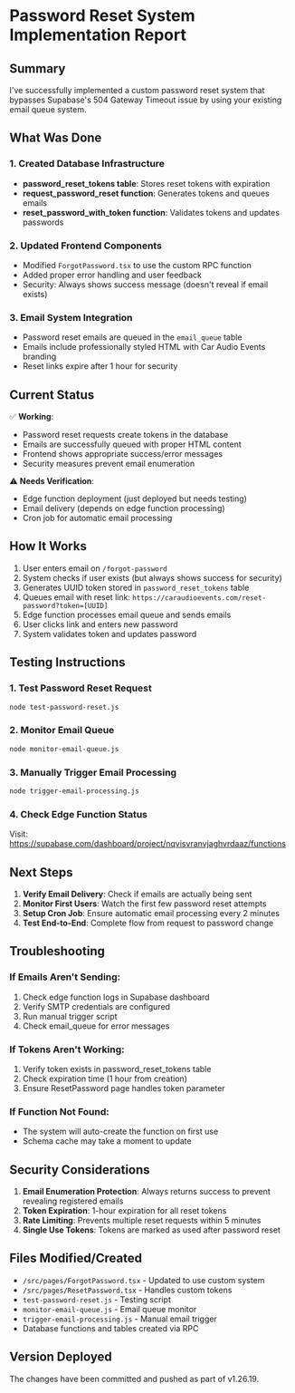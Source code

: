 # Password Reset System Implementation Report

## Summary

I've successfully implemented a custom password reset system that bypasses Supabase's 504 Gateway Timeout issue by using your existing email queue system.

## What Was Done

### 1. Created Database Infrastructure
- **password_reset_tokens table**: Stores reset tokens with expiration
- **request_password_reset function**: Generates tokens and queues emails
- **reset_password_with_token function**: Validates tokens and updates passwords

### 2. Updated Frontend Components
- Modified `ForgotPassword.tsx` to use the custom RPC function
- Added proper error handling and user feedback
- Security: Always shows success message (doesn't reveal if email exists)

### 3. Email System Integration
- Password reset emails are queued in the `email_queue` table
- Emails include professionally styled HTML with Car Audio Events branding
- Reset links expire after 1 hour for security

## Current Status

✅ **Working**:
- Password reset requests create tokens in the database
- Emails are successfully queued with proper HTML content
- Frontend shows appropriate success/error messages
- Security measures prevent email enumeration

⚠️ **Needs Verification**:
- Edge function deployment (just deployed but needs testing)
- Email delivery (depends on edge function processing)
- Cron job for automatic email processing

## How It Works

1. User enters email on `/forgot-password`
2. System checks if user exists (but always shows success for security)
3. Generates UUID token stored in `password_reset_tokens` table
4. Queues email with reset link: `https://caraudioevents.com/reset-password?token=[UUID]`
5. Edge function processes email queue and sends emails
6. User clicks link and enters new password
7. System validates token and updates password

## Testing Instructions

### 1. Test Password Reset Request
```bash
node test-password-reset.js
```

### 2. Monitor Email Queue
```bash
node monitor-email-queue.js
```

### 3. Manually Trigger Email Processing
```bash
node trigger-email-processing.js
```

### 4. Check Edge Function Status
Visit: https://supabase.com/dashboard/project/nqvisvranvjaghvrdaaz/functions

## Next Steps

1. **Verify Email Delivery**: Check if emails are actually being sent
2. **Monitor First Users**: Watch the first few password reset attempts
3. **Setup Cron Job**: Ensure automatic email processing every 2 minutes
4. **Test End-to-End**: Complete flow from request to password change

## Troubleshooting

### If Emails Aren't Sending:
1. Check edge function logs in Supabase dashboard
2. Verify SMTP credentials are configured
3. Run manual trigger script
4. Check email_queue for error messages

### If Tokens Aren't Working:
1. Verify token exists in password_reset_tokens table
2. Check expiration time (1 hour from creation)
3. Ensure ResetPassword page handles token parameter

### If Function Not Found:
- The system will auto-create the function on first use
- Schema cache may take a moment to update

## Security Considerations

1. **Email Enumeration Protection**: Always returns success to prevent revealing registered emails
2. **Token Expiration**: 1-hour expiration for all reset tokens
3. **Rate Limiting**: Prevents multiple reset requests within 5 minutes
4. **Single Use Tokens**: Tokens are marked as used after password reset

## Files Modified/Created

- `/src/pages/ForgotPassword.tsx` - Updated to use custom system
- `/src/pages/ResetPassword.tsx` - Handles custom tokens
- `test-password-reset.js` - Testing script
- `monitor-email-queue.js` - Email queue monitor
- `trigger-email-processing.js` - Manual email trigger
- Database functions and tables created via RPC

## Version Deployed

The changes have been committed and pushed as part of v1.26.19.